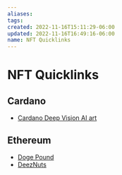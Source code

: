 ```yaml
---
aliases: 
tags: 
created: 2022-11-16T15:11:29-06:00
updated: 2022-11-16T16:49:16-06:00
name: NFT Quicklinks
---
```

# NFT Quicklinks

## Cardano
* [Cardano Deep Vision AI art](https://cnft.io/marketplace.php?s=DEEPVISION)

## Ethereum
* [Doge Pound](https://opensea.io/assets?search[query]=the%20doge%20pound)
* [DeezNuts](https://deeznutz.io)